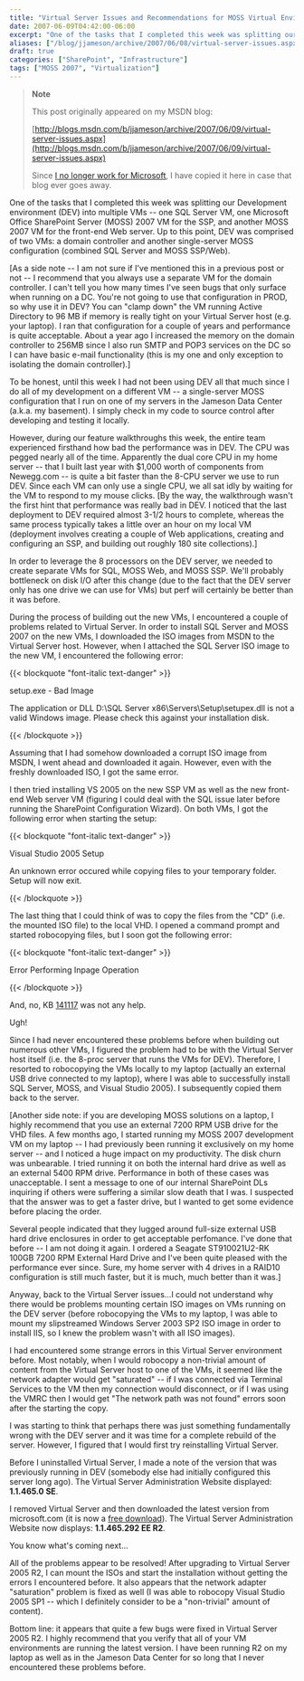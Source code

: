 ```yaml
---
title: "Virtual Server Issues and Recommendations for MOSS Virtual Environments"
date: 2007-06-09T04:42:00-06:00
excerpt: "One of the tasks that I completed this week was splitting our Development environment (DEV) into multiple VMs -- one SQL Server VM, one Microsoft Office SharePoint Server (MOSS) 2007 VM for the SSP, and another MOSS 2007 VM for the front-end Web server..."
aliases: ["/blog/jjameson/archive/2007/06/08/virtual-server-issues.aspx", "/blog/jjameson/archive/2007/06/09/virtual-server-issues.aspx"]
draft: true
categories: ["SharePoint", "Infrastructure"]
tags: ["MOSS 2007", "Virtualization"]
---
```


> **Note**
>
> This post originally appeared on my MSDN blog:
>
> [http://blogs.msdn.com/b/jjameson/archive/2007/06/09/virtual-server-issues.aspx](http://blogs.msdn.com/b/jjameson/archive/2007/06/09/virtual-server-issues.aspx)
>
> Since 			[I no longer work for Microsoft](/blog/jjameson/2011/09/02/last-day-with-microsoft), I have copied it here in case that  			blog ever goes away.

One of the tasks that I completed this week was splitting our Development  	environment (DEV) into multiple VMs -- one SQL Server VM, one Microsoft Office  	SharePoint Server (MOSS) 2007 VM for the SSP, and another MOSS 2007 VM for the  	front-end Web server. Up to this point, DEV was comprised of two VMs: a domain  	controller and another single-server MOSS configuration (combined SQL Server  	and MOSS SSP/Web).

[As a side note -- I am not sure if I've mentioned this in a previous post  	or not -- I recommend that you always use a separate VM for the domain controller.  	I can't tell you how many times I've seen bugs that only surface when running  	on a DC. You're not going to use that configuration in PROD, so why use it in  	DEV? You can "clamp down" the VM running Active Directory to 96 MB if memory  	is really tight on your Virtual Server host (e.g. your laptop). I ran that configuration  	for a couple of years and performance is quite acceptable. About a year ago  	I increased the memory on the domain controller to 256MB since I also run SMTP  	and POP3 services on the DC so I can have basic e-mail functionality (this is  	my one and only exception to isolating the domain controller).]

To be honest, until this week I had not been using DEV all that much since  	I do all of my development on a different VM -- a single-server MOSS configuration  	that I run on one of my servers in the Jameson Data Center (a.k.a. my basement).  	I simply check in my code to source control after developing and testing it  	locally.

However, during our feature walkthroughs this week, the entire team experienced  	firsthand how bad the performance was in DEV. The CPU was pegged nearly all  	of the time. Apparently the dual core CPU in my home server -- that I built  	last year with $1,000 worth of components from Newegg.com -- is quite a bit  	faster than the 8-CPU server we use to run DEV. Since each VM can only use a  	single CPU, we all sat idly by waiting for the VM to respond to my mouse clicks.  	[By the way, the walkthrough wasn't the first hint that performance was really  	bad in DEV. I noticed that the last deployment to DEV required almost 3-1/2  	hours to complete, whereas the same process typically takes a little over an  	hour on my local VM (deployment involves creating a couple of Web applications,  	creating and configuring an SSP, and building out roughly 180 site collections).]

In order to leverage the 8 processors on the DEV server, we needed to create  	separate VMs for SQL, MOSS Web, and MOSS SSP. We'll probably bottleneck on disk  	I/O after this change (due to the fact that the DEV server only has one drive  	we can use for VMs) but perf will certainly be better than it was before.

During the process of building out the new VMs, I encountered a couple of  	problems related to Virtual Server. In order to install SQL Server and MOSS  	2007 on the new VMs, I downloaded the ISO images from MSDN to the Virtual Server  	host. However, when I attached the SQL Server ISO image to the new VM, I encountered  	the following error:

{{< blockquote "font-italic text-danger" >}}

setup.exe - Bad Image

The application or DLL D:\SQL Server x86\Servers\Setup\setupex.dll is not  		a valid Windows image. Please check this against your installation disk.

{{< /blockquote >}}

Assuming that I had somehow downloaded a corrupt ISO image from MSDN, I went  	ahead and downloaded it again. However, even with the freshly downloaded ISO,  	I got the same error.

I then tried installing VS 2005 on the new SSP VM as well as the new front-end  	Web server VM (figuring I could deal with the SQL issue later before running  	the SharePoint Configuration Wizard). On both VMs, I got the following error  	when starting the setup:

{{< blockquote "font-italic text-danger" >}}

Visual Studio 2005 Setup

An unknown error occured while copying files to your temporary folder. Setup  		will now exit.

{{< /blockquote >}}

The last thing that I could think of was to copy the files from the "CD"  	(i.e. the mounted ISO file) to the local VHD. I opened a command prompt and  	started robocopying files, but I soon got the following error:

{{< blockquote "font-italic text-danger" >}}

Error Performing Inpage Operation

{{< /blockquote >}}

And, no, KB [141117](http://support.microsoft.com/kb/141117) was  	not any help.

Ugh!

Since I had never encountered these problems before when building out numerous  	other VMs, I figured the problem had to be with the Virtual Server host itself  	(i.e. the 8-proc server that runs the VMs for DEV). Therefore, I resorted to  	robocopying the VMs locally to my laptop (actually an external USB drive connected  	to my laptop), where I was able to successfully install SQL Server, MOSS, and  	Visual Studio 2005). I subsequently copied them back to the server.

[Another side note: if you are developing MOSS solutions on a laptop, I highly  	recommend that you use an external 7200 RPM USB drive for the VHD files. A few  	months ago, I started running my MOSS 2007 development VM on my laptop -- I  	had previously been running it exclusively on my home server -- and I noticed  	a huge impact on my productivity. The disk churn was unbearable. I tried running  	it on both the internal hard drive as well as an external 5400 RPM drive. Performance  	in both of these cases was unacceptable. I sent a message to one of our internal  	SharePoint DLs inquiring if others were suffering a similar slow death that  	I was. I suspected that the answer was to get a faster drive, but I wanted to  	get some evidence before placing the order.

Several people indicated that they lugged around full-size external USB hard  	drive enclosures in order to get acceptable perfomance. I've done that before  	-- I am not doing it again. I ordered a Seagate ST910021U2-RK 100GB 7200 RPM  	External Hard Drive and I've been quite pleased with the performance ever since.  	Sure, my home server with 4 drives in a RAID10 configuration is still much faster,  	but it is much, much better than it was.]

Anyway, back to the Virtual Server issues...I could not understand why there  	would be problems mounting certain ISO images on VMs running on the DEV server  	(before robocopying the VMs to my laptop, I was able to mount my slipstreamed  	Windows Server 2003 SP2 ISO image in order to install IIS, so I knew the problem  	wasn't with all ISO images).

I had encountered some strange errors in this Virtual Server environment  	before. Most notably, when I would robocopy a non-trivial amount of content  	from the Virtual Server host to one of the VMs, it seemed like the network adapter  	would get "saturated" -- if I was connected via Terminal Services to the VM  	then my connection would disconnect, or if I was using the VMRC then I would  	get "The network path was not found" errors soon after the starting the copy.

I was starting to think that perhaps there was just something fundamentally  	wrong with the DEV server and it was time for a complete rebuild of the server.  	However, I figured that I would first try reinstalling Virtual Server.

Before I uninstalled Virtual Server, I made a note of the version that was  	previously running in DEV (somebody else had initially configured this server  	long ago). The Virtual Server Administration Website displayed: **1.1.465.0
SE**.

I removed Virtual Server and then downloaded the latest version from microsoft.com  	(it is now a 	[free download](http://www.microsoft.com/technet/virtualserver/software/default.mspx)). The Virtual Server Administration Website now displays: 	**1.1.465.292 EE R2**.

You know what's coming next...

All of the problems appear to be resolved! After upgrading to Virtual Server  	2005 R2, I can mount the ISOs and start the installation without getting the  	errors I encountered before. It also appears that the network adapter "saturation"  	problem is fixed as well (I was able to robocopy Visual Studio 2005 SP1 -- which  	I definitely consider to be a "non-trivial" amount of content).

Bottom line: it appears that quite a few bugs were fixed in Virtual Server  	2005 R2. I highly recommend that you verify that all of your VM environments  	are running the latest version. I have been running R2 on my laptop as well  	as in the Jameson Data Center for so long that I never encountered these problems  	before.

